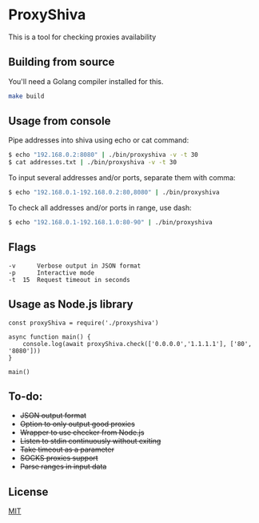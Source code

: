 # ProxyShiva

This is a tool for checking proxies availability

## Building from source

You'll need a Golang compiler installed for this.

```bash
make build
```

## Usage from console
Pipe addresses into shiva using echo or cat command:
```bash
$ echo "192.168.0.2:8080" | ./bin/proxyshiva -v -t 30
$ cat addresses.txt | ./bin/proxyshiva -v -t 30
```
To input several addresses and/or ports, separate them with comma:
```bash
$ echo "192.168.0.1-192.168.0.2:80,8080" | ./bin/proxyshiva
```
To check all addresses and/or ports in range, use dash:
```bash
$ echo "192.168.0.1-192.168.1.0:80-90" | ./bin/proxyshiva
```

## Flags
```
-v 		Verbose output in JSON format
-p 		Interactive mode
-t 	15 	Request timeout in seconds
```

## Usage as Node.js library
```nodejs
const proxyShiva = require('./proxyshiva')

async function main() {
	console.log(await proxyShiva.check(['0.0.0.0','1.1.1.1'], ['80', '8080']))
}

main()
```

## To-do:

* ~~JSON output format~~
* ~~Option to only output good proxies~~
* ~~Wrapper to use checker from Node.js~~
* ~~Listen to stdin continuously without exiting~~
* ~~Take timeout as a parameter~~
* ~~SOCKS proxies support~~
* ~~Parse ranges in input data~~

## License
[MIT](https://choosealicense.com/licenses/mit/)